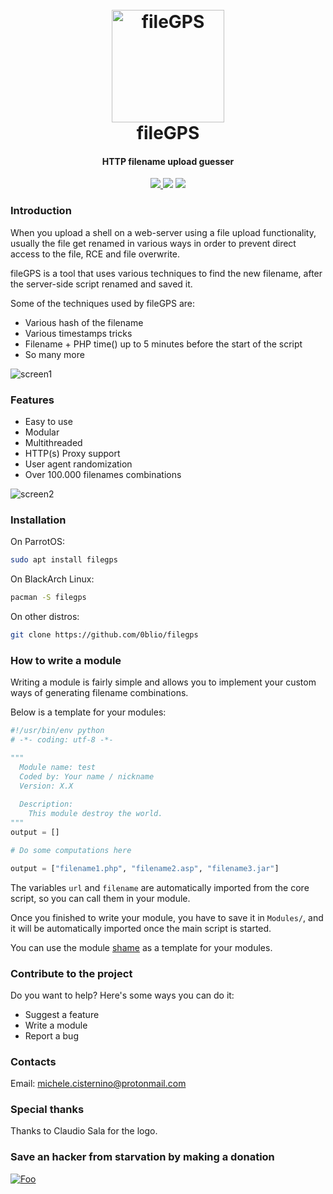 <h1 align="center">
  <br>
  <a href="https://github.com/0blio/fileGPS"><img src="https://i.ibb.co/fGcyM2Y/fileGPS.png" alt="fileGPS" border="0" width="180"></a>
  <br>
  fileGPS
  <br>
</h1>

<h4 align="center">HTTP filename upload guesser</h4>

<p align="center">
  <a href="https://github.com/0blio/gileGPS/releases">
    <img src="https://img.shields.io/badge/Release-v0.3-blue.svg">
  </a>
  <img src="https://img.shields.io/badge/Licence-GPL3-brightgreen.svg">
  <img src="https://img.shields.io/badge/God-Not%20found-red.svg">
</p>

### Introduction
When you upload a shell on a web-server using a file upload functionality, usually the file get renamed in various ways in order to prevent direct access to the file, RCE and file overwrite.

fileGPS is a tool that uses various techniques to find the new filename, after the server-side script renamed and saved it.

Some of the techniques used by fileGPS are:

* Various hash of the filename
* Various timestamps tricks
* Filename + PHP time() up to 5 minutes before the start of the script
* So many more

![screen1](https://user-images.githubusercontent.com/33893182/64913627-026da980-d744-11e9-939f-df8383302c1e.png)

### Features
* Easy to use
* Modular
* Multithreaded
* HTTP(s) Proxy support
* User agent randomization
* Over 100.000 filenames combinations

![screen2](https://user-images.githubusercontent.com/33893182/64913630-0bf71180-d744-11e9-8ddd-7b0008cee356.png)

### Installation
On ParrotOS:
```bash
sudo apt install filegps
```

On BlackArch Linux:
```bash
pacman -S filegps
```

On other distros:
```bash
git clone https://github.com/0blio/filegps
```

### How to write a module
Writing a module is fairly simple and allows you to implement your custom ways of generating filename combinations.

Below is a template for your modules:
```python
#!/usr/bin/env python
# -*- coding: utf-8 -*-

"""
  Module name: test
  Coded by: Your name / nickname
  Version: X.X
  
  Description:
    This module destroy the world.
"""
output = []

# Do some computations here

output = ["filename1.php", "filename2.asp", "filename3.jar"]
```

The variables `url` and `filename` are automatically imported from the core script, so you can call them in your module.

Once you finished to write your module, you have to save it in `Modules/`, and it will be automatically imported once the main script is started.

You can use the module [shame](https://github.com/0blio/fileGPS/blob/master/Modules/shame.py) as a template for your modules.


### Contribute to the project
Do you want to help? Here's some ways you can do it:

* Suggest a feature
* Write a module
* Report a bug

### Contacts
Email: michele.cisternino@protonmail.com

### Special thanks
Thanks to Claudio Sala for the logo.

### Save an hacker from starvation by making a donation
[![Foo](https://www.paypalobjects.com/en_US/i/btn/btn_donate_LG.gif)](https://paypal.me/obli0)

